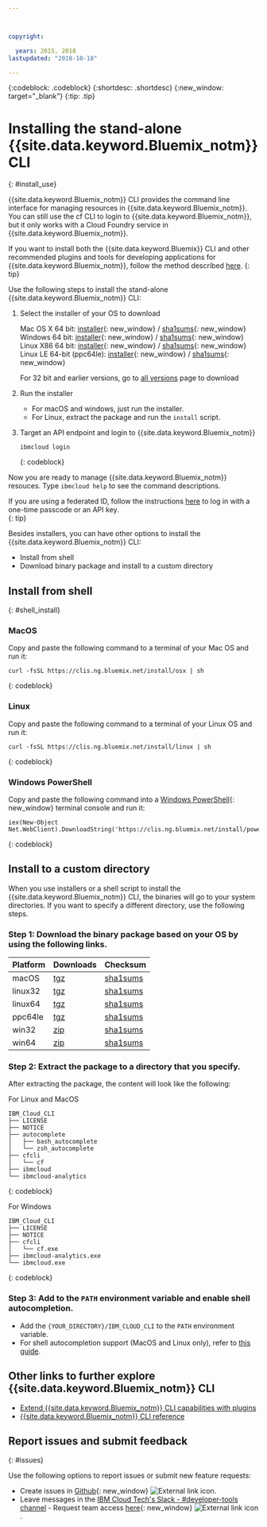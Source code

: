 ```yaml
---



copyright:

  years: 2015, 2018
lastupdated: "2018-10-18"

---
```


{:codeblock: .codeblock}
{:shortdesc: .shortdesc}
{:new_window: target="_blank"}
{:tip: .tip}


# Installing the stand-alone {{site.data.keyword.Bluemix_notm}} CLI
{: #install_use}

{{site.data.keyword.Bluemix_notm}} CLI provides the command line interface for managing resources in {{site.data.keyword.Bluemix_notm}}. You can still use the cf CLI to login to {{site.data.keyword.Bluemix_notm}}, but it only works with a Cloud Foundry service in {{site.data.keyword.Bluemix_notm}}. 

If you want to install both the {{site.data.keyword.Bluemix}} CLI and other recommended plugins and tools for developing applications for {{site.data.keyword.Bluemix_notm}}, follow the method described [here](/docs/cli/index.html).
{: tip}

Use the following steps to install the stand-alone {{site.data.keyword.Bluemix_notm}} CLI:

1. Select the installer of your OS to download

   Mac OS X 64 bit: [installer](https://clis.ng.bluemix.net/download/bluemix-cli/latest/osx){: new_window} / [sha1sums](https://clis.ng.bluemix.net/download/bluemix-cli/latest/osx/checksum){: new_window} <br>
   Windows 64 bit: [installer](https://clis.ng.bluemix.net/download/bluemix-cli/latest/win64){: new_window} / [sha1sums](https://clis.ng.bluemix.net/download/bluemix-cli/latest/win64/checksum){: new_window} <br>
   Linux X86 64 bit: [installer](https://clis.ng.bluemix.net/download/bluemix-cli/latest/linux64){: new_window} / [sha1sums](https://clis.ng.bluemix.net/download/bluemix-cli/latest/linux64/checksum){: new_window} <br>
   Linux LE 64-bit (ppc64le): [installer](https://clis.ng.bluemix.net/download/bluemix-cli/latest/ppc64le){: new_window} / [sha1sums](https://clis.ng.bluemix.net/download/bluemix-cli/latest/ppc64le/checksum){: new_window} <br>

   For 32 bit and earlier versions, go to [all versions](/docs/cli/reference/ibmcloud/all_versions.html) page to download

1. Run the installer
   * For macOS and windows, just run the installer.
   * For Linux, extract the package and run the `install` script.

1. Target an API endpoint and login to {{site.data.keyword.Bluemix_notm}}

   ```
   ibmcloud login
   ```
   {: codeblock}
   
Now you are ready to manage {{site.data.keyword.Bluemix_notm}} resouces. Type `ibmcloud help` to see the command descriptions.

If you are using a federated ID, follow the instructions [here](https://console.bluemix.net/docs/iam/login_fedid.html#federated_id) to log in with a one-time passcode or an API key.  
{: tip}

Besides installers, you can have other options to install the {{site.data.keyword.Bluemix_notm}} CLI:

* Install from shell
* Download binary package and install to a custom directory

## Install from shell
{: #shell_install}

### MacOS

Copy and paste the following command to a terminal of your Mac OS and run it:

```
curl -fsSL https://clis.ng.bluemix.net/install/osx | sh
```
{: codeblock}

### Linux

Copy and paste the following command to a terminal of your Linux OS and run it:

```
curl -fsSL https://clis.ng.bluemix.net/install/linux | sh
```
{: codeblock}

### Windows PowerShell

Copy and paste the following command into a [Windows PowerShell](https://msdn.microsoft.com/en-us/powershell/scripting/getting-started/getting-started-with-windows-powershell){: new_window} terminal console and run it:

```
iex(New-Object Net.WebClient).DownloadString('https://clis.ng.bluemix.net/install/powershell')
```
{: codeblock}

## Install to a custom directory

When you use installers or a shell script to install the {{site.data.keyword.Bluemix_notm}} CLI, the binaries will go to your system directories. If you want to specify a different directory, use the following steps.

### Step 1: Download the binary package based on your OS by using the following links.

| Platform | Downloads | Checksum |
|---------|----------|---------|
| macOS | [tgz](https://clis.ng.bluemix.net/download/bluemix-cli/latest/osx/archive) | [sha1sums](https://clis.ng.bluemix.net/download/bluemix-cli/latest/osx/archive/checksum) |
| linux32 | [tgz](https://clis.ng.bluemix.net/download/bluemix-cli/latest/linux32/archive) | [sha1sums](https://clis.ng.bluemix.net/download/bluemix-cli/latest/linux32/archive/checksum) |
| linux64 | [tgz](https://clis.ng.bluemix.net/download/bluemix-cli/latest/linux64/archive) | [sha1sums](https://clis.ng.bluemix.net/download/bluemix-cli/latest/linux64/archive/checksum) |
| ppc64le | [tgz](https://clis.ng.bluemix.net/download/bluemix-cli/latest/ppc64le/archive) | [sha1sums](https://clis.ng.bluemix.net/download/bluemix-cli/latest/ppc64le/archive/checksum) |
| win32 | [zip](https://clis.ng.bluemix.net/download/bluemix-cli/latest/win32/archive) | [sha1sums](https://clis.ng.bluemix.net/download/bluemix-cli/latest/win32/archive/checksum) |
| win64 | [zip](https://clis.ng.bluemix.net/download/bluemix-cli/latest/win64/archive) | [sha1sums](https://clis.ng.bluemix.net/download/bluemix-cli/latest/win64/archive/checksum) |

### Step 2: Extract the package to a directory that you specify.

   After extracting the package, the content will look like the following:

   For Linux and MacOS

   ```
   IBM_Cloud_CLI
   ├── LICENSE
   ├── NOTICE
   ├── autocomplete
   │   ├── bash_autocomplete
   │   └── zsh_autocomplete
   ├── cfcli
   │   └── cf
   ├── ibmcloud
   └── ibmcloud-analytics
   ```
   {: codeblock}

   For Windows

   ```
   IBM_Cloud_CLI
   ├── LICENSE
   ├── NOTICE
   ├── cfcli
   │   └── cf.exe
   ├── ibmcloud-analytics.exe
   └── ibmcloud.exe
   ```
   {: codeblock}
### Step 3: Add to the `PATH` environment variable and enable shell autocompletion.

   * Add the `{YOUR_DIRECTORY}/IBM_CLOUD_CLI` to the `PATH` environment variable.
   * For shell autocompletion support (MacOS and Linux only), refer to [this guide](enable_cli_autocompletion.html).
   
<!-- ## Uninstalling the stand-alone {{site.data.keyword.Bluemix_notm}} CLI

The following sections provide details on how to uninstall the stand-alone {{site.data.keyword.Bluemix_notm}} CLI on specific platforms.

### Uninstalling on Windows

1. Click the `Start` button, and then select `Control Panel`.
2. In the pop-up window, click `Uninstall a program`.
3. In the pop-up application list, locate `IBM Cloud Command Line Interface`.
4. Right click `IBM Cloud Command Line Interface`, and select `Uninstall`.
5. The uninstaller will be launched. Follow the instructions to finish the uninstallation.

### Uninstalling on Linux/macOS

#### Prior to version `0.9.0`

1. Open a terminal, and run the following commands:
  * `rm -rf /usr/local/ibmcloud`
  * `rm -f /usr/local/bin/ibmcloud`
  * `rm -f /usr/local/bin/bluemix`
  * `rm -f /usr/local/bin/bx`
  * `rm -f /usr/local/bin/ibmcloud-analytics`
2. Clean up the autocompletion scripts, if you've configured them. For more details, see [Enable CLI Autocompletion](enable_cli_autocompletion.html).

#### Version `0.9.0` and later

1. Open a terminal, and run the following command:
  * `/usr/local/ibmcloud/uninstall`
2. Clean up the autocompletion scripts, if you've configured them. For more details, see [Enable CLI Autocompletion](enable_cli_autocompletion.html). -->


## Other links to further explore {{site.data.keyword.Bluemix_notm}} CLI

* [Extend {{site.data.keyword.Bluemix_notm}} CLI capabilities with plugins](/docs/cli/reference/ibmcloud/extend_cli.html)
* [{{site.data.keyword.Bluemix_notm}} CLI reference](/docs/cli/reference/ibmcloud/bx_cli.html)

## Report issues and submit feedback
{: #issues}

Use the following options to report issues or submit new feature requests:
 * Create issues in [Github](https://github.com/IBM-Bluemix/bluemix-cli-release/issues){: new_window} ![External link icon](../../../icons/launch-glyph.svg).
 * Leave messages in the [IBM Cloud Tech's Slack - #developer-tools channel](https://ibm-cloud-tech.slack.com) - Request team access [here](https://slack-invite-ibm-cloud-tech.mybluemix.net/){: new_window} ![External link icon](../../../icons/launch-glyph.svg).
